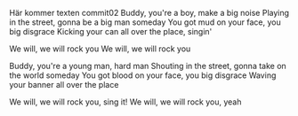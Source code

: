Här kommer texten commit02
Buddy, you're a boy, make a big noise
Playing in the street, gonna be a big man someday
You got mud on your face, you big disgrace
Kicking your can all over the place, singin'


We will, we will rock you
We will, we will rock you



Buddy, you're a young man, hard man
Shouting in the street, gonna take on the world someday
You got blood on your face, you big disgrace
Waving your banner all over the place


We will, we will rock you, sing it!
We will, we will rock you, yeah